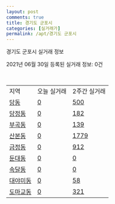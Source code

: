 ```yaml
---
layout: post
comments: true
title: 경기도 군포시
categories: [실거래가]
permalink: /apt/경기도 군포시
---
```


경기도 군포시 실거래 정보

2021년 06월 30일 등록된 실거래 정보: 0건

<script type="text/javascript">
  google.charts.load('current', {'packages':['corechart']});
  google.charts.setOnLoadCallback(drawChart);

  function drawChart() {
    var data = google.visualization.arrayToDataTable([['거래일', '매매', '전월세', '전매'], ['21-02', 525, 644, 0], ['21-03', 410, 509, 3], ['21-04', 332, 429, 3], ['21-05', 343, 365, 0], ['21-06', 118, 210, 0]]);

    var options = {
      title: '최근 유형별 거래량 추이',
      legend: { position: 'bottom' }
    };

    var chart = new google.visualization.LineChart(document.getElementById('columnchart_material'));
    chart.draw(data, (options));
  }
</script>

<div id="columnchart_material" style="width: 100%; margin-left: -35px"></div>
<br>
<table class="sortable">
  <tr>
    <td>지역</td>
    <td>오늘 실거래</td>
    <td>2주간 실거래</td>
  </tr>

  
  <tr class="item">
    <td><a href="경기도 군포시 당동">당동</a></td>
    <td><a href="경기도 군포시 당동">0</a></td>
    <td><a href="경기도 군포시 당동">500</a></td>
  </tr>
    

  <tr class="item">
    <td><a href="경기도 군포시 당정동">당정동</a></td>
    <td><a href="경기도 군포시 당정동">0</a></td>
    <td><a href="경기도 군포시 당정동">182</a></td>
  </tr>
    

  <tr class="item">
    <td><a href="경기도 군포시 부곡동">부곡동</a></td>
    <td><a href="경기도 군포시 부곡동">0</a></td>
    <td><a href="경기도 군포시 부곡동">139</a></td>
  </tr>
    

  <tr class="item">
    <td><a href="경기도 군포시 산본동">산본동</a></td>
    <td><a href="경기도 군포시 산본동">0</a></td>
    <td><a href="경기도 군포시 산본동">1779</a></td>
  </tr>
    

  <tr class="item">
    <td><a href="경기도 군포시 금정동">금정동</a></td>
    <td><a href="경기도 군포시 금정동">0</a></td>
    <td><a href="경기도 군포시 금정동">912</a></td>
  </tr>
    

  <tr class="item">
    <td><a href="경기도 군포시 둔대동">둔대동</a></td>
    <td><a href="경기도 군포시 둔대동">0</a></td>
    <td><a href="경기도 군포시 둔대동">0</a></td>
  </tr>
    

  <tr class="item">
    <td><a href="경기도 군포시 속달동">속달동</a></td>
    <td><a href="경기도 군포시 속달동">0</a></td>
    <td><a href="경기도 군포시 속달동">0</a></td>
  </tr>
    

  <tr class="item">
    <td><a href="경기도 군포시 대야미동">대야미동</a></td>
    <td><a href="경기도 군포시 대야미동">0</a></td>
    <td><a href="경기도 군포시 대야미동">58</a></td>
  </tr>
    

  <tr class="item">
    <td><a href="경기도 군포시 도마교동">도마교동</a></td>
    <td><a href="경기도 군포시 도마교동">0</a></td>
    <td><a href="경기도 군포시 도마교동">321</a></td>
  </tr>
    


</table>


    